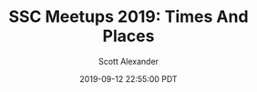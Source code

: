 ---
layout: podcast
title: "SSC Meetups 2019: Times And Places"
author: Scott Alexander
description: https://slatestarcodex.com/2019/09/12/ssc-meetups-2019-times-and-places/
date: 2019-09-12 22:55:00 PDT
length: 441622
duration: 110
guid: ssc-meetups-2019-times-and-places
---